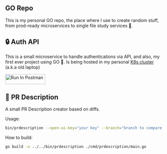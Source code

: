 ## GO Repo

This is my personal GO repo, the place where I use to create random stuff, from prod-ready microservices to single file study services 📓.

## 🔒 Auth API

This is a small microservice to handle authentications via API, and also, my first ever project using GO 💙. Is being hosted in my personal [K8s cluster](https://.postman.co/workspace/My-Workspace~1e261ab2-0881-450b-8097-7475a6233f02/collection/39658714-7fe50393-78c3-471c-8181-3ec6713c0238?action=share&creator=39658714&active-environment=39658714-43d74b6a-a0e8-4fdb-9d10-ee1090ff00aa) (a.k.a old laptop)

[<img src="https://run.pstmn.io/button.svg" alt="Run In Postman" style="width: 128px; height: 32px;">](https://app.getpostman.com/run-collection/39658714-7fe50393-78c3-471c-8181-3ec6713c0238?action=collection%2Ffork&source=rip_markdown&collection-url=entityId%3D39658714-7fe50393-78c3-471c-8181-3ec6713c0238%26entityType%3Dcollection%26workspaceId%3Da4a05acf-ef01-4fab-9091-553b8311139f)

## 📝 PR Description

A small PR Description creator based on diffs.

Usage:

```sh
bin/prdescription --open-ai-key="your key" --branch="branch to compare agains ex.: main"
```

How to build:

```sh
go build -o ../../bin/prdescription ./cmd/prdescription/main.go
```
